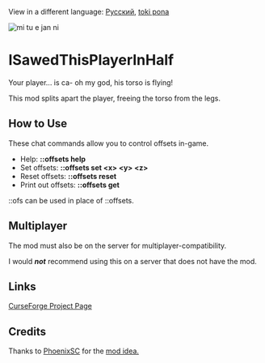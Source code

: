 View in a different language: [Русский](../master/README.ru-RU.md "Смотреть на русском"), [toki pona](../master/README.tok.md "lukin kepeken toki pona")

![mi tu e jan ni](../master/src/main/resources/modicon.png)


# ISawedThisPlayerInHalf
Your player... is ca- oh my god, his torso is flying!

This mod splits apart the player, freeing the torso from the legs.

  
## How to Use
These chat commands allow you to control offsets in-game.

* Help: **::offsets help**
* Set offsets: **::offsets set \<x> \<y> \<z>**
* Reset offsets: **::offsets reset**
* Print out offsets: **::offsets get**

::ofs can be used in place of ::offsets.


## Multiplayer
The mod must also be on the server for multiplayer-compatibility.

I would **_not_** recommend using this on a server that does not have the mod.


## Links
[CurseForge Project Page](https://www.curseforge.com/minecraft/mc-mods/i-sawed-this-player-in-half "I Sawed This Player In Half! Project Page on CurseForge")


## Credits
Thanks to [PhoenixSC](https://www.youtube.com/c/PhnixhamstaSC "PhoenixSC's YouTube channel") for the [mod idea.](https://www.youtube.com/watch?v=QS2GsxZ3d1M "I Separated the Player's Body in Half in Minecraft - PhoenixSC")